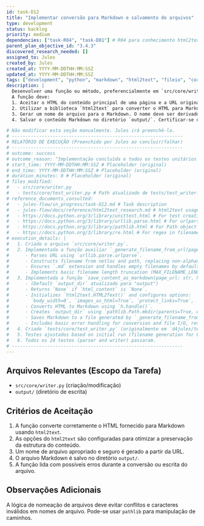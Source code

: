 ```yaml
---
id: task-D12
title: "Implementar conversão para Markdown e salvamento de arquivos"
type: development
status: backlog
priority: medium
dependencies: ["task-R04", "task-D01"] # R04 para conhecimento html2text, D01 para d4jules/output/
parent_plan_objective_id: "3.4.3"
discovered_research_needed: []
assigned_to: Jules
created_by: Jules
created_at: YYYY-MM-DDTHH:MM:SSZ
updated_at: YYYY-MM-DDTHH:MM:SSZ
tags: ["development", "python", "markdown", "html2text", "fileio", "core"]
description: |
  Desenvolver uma função ou método, preferencialmente em `src/core/writer.py`, para converter o conteúdo HTML (extraído na task D11) para o formato Markdown e salvá-lo em um arquivo.
  A função deve:
  1. Aceitar o HTML do conteúdo principal de uma página e a URL original da página (para nomear o arquivo) como entrada.
  2. Utilizar a biblioteca `html2text` para converter o HTML para Markdown. Configurar `html2text` com opções que preservem a estrutura e o conteúdo da melhor forma possível (ver `html2text_research.md`).
  3. Gerar um nome de arquivo para o Markdown. O nome deve ser derivado da URL original, tornando-o único e informativo (ex: limpar caracteres especiais da URL, usar partes do caminho, e adicionar `.md`).
  4. Salvar o conteúdo Markdown no diretório `output/`. Certificar-se de que o diretório de saída exista.

# Não modificar esta seção manualmente. Jules irá preenchê-la.
# ---------------------------------------------------------------
# RELATÓRIO DE EXECUÇÃO (Preenchido por Jules ao concluir/falhar)
# ---------------------------------------------------------------
# outcome: success
# outcome_reason: "Implementação concluída e todos os testes unitários passaram. Paths atualizados para refletir refatoração."
# start_time: YYYY-MM-DDTHH:MM:SSZ # Placeholder (original)
# end_time: YYYY-MM-DDTHH:MM:SSZ # Placeholder (original)
# duration_minutes: 0 # Placeholder (original)
# files_modified:
#   - src/core/writer.py
#   - tests/core/test_writer.py # Path atualizado de tests/test_writer.py
# reference_documents_consulted:
#   - jules-flow/in_progress/task-D12.md # Task description
#   - jules-flow/docs/reference/html2text_research.md # html2text usage and config
#   - https://docs.python.org/3/library/unittest.html # For test creation
#   - https://docs.python.org/3/library/urllib.parse.html # For urlparse
#   - https://docs.python.org/3/library/pathlib.html # For Path object and directory creation
#   - https://docs.python.org/3/library/re.html # For regex in filename cleaning
# execution_details: |
#   1. Criado o arquivo `src/core/writer.py`.
#   2. Implementada a função auxiliar `_generate_filename_from_url(page_url: str) -> str`:
#      - Parses URL using `urllib.parse.urlparse`.
#      - Constructs filename from netloc and path, replacing non-alphanumeric chars (except '.', '_', '-') with '_'.
#      - Ensures `.md` extension and handles empty filenames by defaulting to "index.md".
#      - Implements basic filename length truncation (MAX_FILENAME_LENGTH = 100).
#   3. Implementada a função `save_content_as_markdown(page_url: str, html_content: Optional[str], output_dir: str = "output") -> Optional[str]`:
#      - (Default `output_dir` atualizado para "output")
#      - Returns `None` if `html_content` is `None`.
#      - Initializes `html2text.HTML2Text()` and configures options:
#        `body_width=0`, `images_as_html=True`, `protect_links=True`, `skip_internal_links=False`, `inline_links=True`, `single_line_break=False`, `ignore_emphasis=False`, `bypass_tables=False`.
#      - Converts HTML to Markdown using `h.handle()`.
#      - Creates `output_dir` using `pathlib.Path.mkdir(parents=True, exist_ok=True)`.
#      - Saves Markdown to a file generated by `_generate_filename_from_url`.
#      - Includes basic error handling for conversion and file I/O, returning `None` on failure.
#   4. Criado `tests/core/test_writer.py` (originalmente em `d4jules/tests/test_writer.py` e movido para `tests/core/test_writer.py`) com testes para `_generate_filename_from_url` e `save_content_as_markdown`.
#   5. Testes ajustados based on initial run (filename generation for URLs already ending in .md and query parameter handling).
#   6. Todos os 24 testes (parser and writer) passaram.
# ---------------------------------------------------------------
---
```


## Arquivos Relevantes (Escopo da Tarefa)
* `src/core/writer.py` (criação/modificação)
* `output/` (diretório de escrita)

## Critérios de Aceitação
1.  A função converte corretamente o HTML fornecido para Markdown usando `html2text`.
2.  As opções do `html2text` são configuradas para otimizar a preservação da estrutura do conteúdo.
3.  Um nome de arquivo apropriado e seguro é gerado a partir da URL.
4.  O arquivo Markdown é salvo no diretório `output/`.
5.  A função lida com possíveis erros durante a conversão ou escrita do arquivo.

## Observações Adicionais
A lógica de nomeação de arquivos deve evitar conflitos e caracteres inválidos em nomes de arquivo. Pode-se usar `pathlib` para manipulação de caminhos.
```

